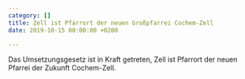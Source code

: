 ```yaml
---
category: []
title: Zell ist Pfarrort der neuen Großpfarrei Cochem-Zell
date: 2019-10-15 00:00:00 +0200

---
```

Das Umsetzungsgesetz ist in Kraft getreten, Zell ist Pfarrort der neuen Pfarrei der Zukunft Cochem-Zell.